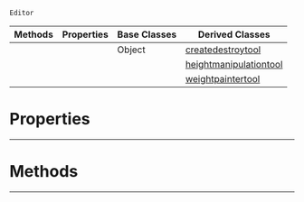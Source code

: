  `Editor`

|Methods|Properties|Base Classes|Derived Classes|
|---|---|---|---|
| | |Object|[createdestroytool](https://github.com/ArendDanielek/ZeroDocsTest/blob/master/code_reference/class_reference/createdestroytool.markdown)|
| | | |[heightmanipulationtool](https://github.com/ArendDanielek/ZeroDocsTest/blob/master/code_reference/class_reference/heightmanipulationtool.markdown)|
| | | |[weightpaintertool](https://github.com/ArendDanielek/ZeroDocsTest/blob/master/code_reference/class_reference/weightpaintertool.markdown)|


 #  Properties


---  
 #  Methods


---  
 
  
  
  
  
  
  
  

 